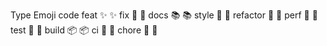 Type	Emoji	code
feat	✨	:sparkles:
fix	🐛	:bug:
docs	📚	:books:
style	💎	:gem:
refactor	🔨	:hammer:
perf	🚀	:rocket:
test	🚨	:rotating_light:
build	📦	:package:
ci	👷	:construction_worker:
chore	🔧	:wrench: